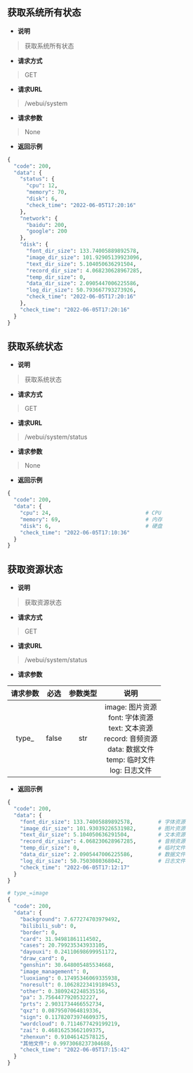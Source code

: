 
获取系统所有状态
---

* __说明__  

>获取系统所有状态

* __请求方式__

>GET

* __请求URL__

>/webui/system

* __请求参数__

> None

* __返回示例__

```python
{
  "code": 200,
  "data": {
    "status": {
      "cpu": 12,
      "memory": 70,
      "disk": 6,
      "check_time": "2022-06-05T17:20:16"
    },
    "network": {
      "baidu": 200,
      "google": 200
    },
    "disk": {
      "font_dir_size": 133.74005889892578,
      "image_dir_size": 101.92905139923096,
      "text_dir_size": 5.104050636291504,
      "record_dir_size": 4.068230628967285,
      "temp_dir_size": 0,
      "data_dir_size": 2.0905447006225586,
      "log_dir_size": 50.793667793273926,
      "check_time": "2022-06-05T17:20:16"
    },
    "check_time": "2022-06-05T17:20:16"
  }
}
```

获取系统状态
---

* __说明__  

>获取系统状态

* __请求方式__

>GET

* __请求URL__

>/webui/system/status

* __请求参数__

> None

* __返回示例__

```python
{
  "code": 200,
  "data": {
    "cpu": 24,                              # CPU
    "memory": 69,                           # 内存
    "disk": 6,                              # 硬盘
    "check_time": "2022-06-05T17:10:36"
  }
}
```

获取资源状态
---

* __说明__  

>获取资源状态

* __请求方式__

>GET

* __请求URL__

>/webui/system/status

* __请求参数__

|请求参数 | 必选 | 参数类型 | 说明 |
|:-----------------:|:-------------:|:---------------:|:---------------:|
|type_   | false |    str   |  image: 图片资源<br>font: 字体资源<br>text: 文本资源<br>record: 音频资源<br>data: 数据文件<br>temp: 临时文件<br>log: 日志文件    |

* __返回示例__

```python
{
  "code": 200,
  "data": {
    "font_dir_size": 133.74005889892578,        # 字体资源
    "image_dir_size": 101.93039226531982,       # 图片资源
    "text_dir_size": 5.104050636291504,         # 文本资源
    "record_dir_size": 4.068230628967285,       # 音频资源
    "temp_dir_size": 0,                         # 临时文件
    "data_dir_size": 2.0905447006225586,        # 数据文件
    "log_dir_size": 50.7503080368042,           # 日志文件
    "check_time": "2022-06-05T17:12:17"
  }
}

# type_=image
{
  "code": 200,
  "data": {
    "background": 7.677274703979492,
    "bilibili_sub": 0,
    "border": 0,
    "card": 31.94981861114502,
    "cases": 20.799235343933105,
    "dayouxi": 0.24110698699951172,
    "draw_card": 0,
    "genshin": 30.648005485534668,
    "image_management": 0,
    "luoxiang": 0.17495346069335938,
    "noresult": 0.10628223419189453,
    "other": 0.3809242248535156,
    "pa": 3.7564477920532227,
    "prts": 2.9031734466552734,
    "qxz": 0.0879507064819336,
    "sign": 0.11782073974609375,
    "wordcloud": 0.7114677429199219,
    "zai": 0.46816253662109375,
    "zhenxun": 0.91046142578125,
    "其他文件": 0.9973068237304688,
    "check_time": "2022-06-05T17:15:42"
  }
}
```
